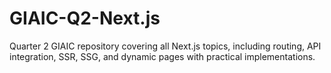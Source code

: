 # GIAIC-Q2-Next.js
Quarter 2 GIAIC repository covering all Next.js topics, including routing, API integration, SSR, SSG, and dynamic pages with practical implementations.
